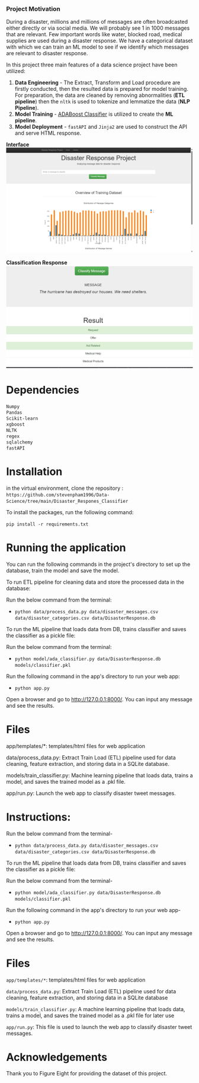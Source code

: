 ### Project Motivation  

During a disaster, millions and millions of messages are often broadcasted either directly or via social media. We will probably see 1 in 1000 messages that are relevant. Few important words like water, blocked road, medical supplies are used during a disaster response. We have a categorical dataset with which we can train an ML model to see if we identify which messages are relevant to disaster response.

In this project three main features of a data science project have been utilized:

1. **Data Engineering** - The Extract, Transform and Load procedure are firstly conducted, then the resulted data is prepared for model training. For preparation, the data are cleaned by removing abnormalities (**ETL pipeline**) then the `nltk` is used to tokenize and lemmatize the data (**NLP Pipeline**).
2. **Model Training** - [ADABoost Classifier](https://scikit-learn.org/stable/modules/generated/sklearn.ensemble.AdaBoostClassifier.html) is utilized to create the **ML pipeline**.
3. **Model Deployment** - `fastAPI` and `Jinja2` are used to construct the API and serve HTML response.  

**Interface**
![Main web page](https://github.com/stevenpham1996/Data-Science/blob/main/Disaster_Respones_Classifier/images/interface.png)   

**Classification Response**
![Response](https://github.com/stevenpham1996/Data-Science/blob/8d9f5adbd98149f99f112c954cdf66f04ef99d36/Disaster_Respones_Classifier/images/Screenshot_1.png)  
  

# Dependencies

```
Numpy
Pandas
Scikit-learn
xgboost
NLTK
regex
sqlalchemy
fastAPI
```  


# Installation   

in the virtual environment, clone the repository :
```https://github.com/stevenpham1996/Data-Science/tree/main/Disaster_Respones_Classifier```

To install the packages, run the following command:

`pip install -r requirements.txt`  

  
# Running the application  

You can run the following commands in the project's directory to set up the database, train the model and save the model.

To run ETL pipeline for cleaning data and store the processed data in the database:

Run the below command from the terminal:
- `python data/process_data.py data/disaster_messages.csv data/disaster_categories.csv data/DisasterResponse.db`
  
To run the ML pipeline that loads data from DB, trains classifier and saves the classifier as a pickle file:

Run the below command from the terminal:
- `python model/ada_classifier.py data/DisasterResponse.db models/classifier.pkl`
  
Run the following command in the app's directory to run your web app:
- `python app.py`

Open a browser and go to http://127.0.0.1:8000/. You can input any message and see the results.
  

# Files  

app/templates/*: templates/html files for web application

data/process_data.py: Extract Train Load (ETL) pipeline used for data cleaning, feature extraction, and storing data in a SQLite database.

models/train_classifier.py: Machine learning pipeline that loads data, trains a model, and saves the trained model as a .pkl file.

app/run.py: Launch the web app to classify disaster tweet messages.  
  

# Instructions:  

Run the below command from the terminal-
- `python data/process_data.py data/disaster_messages.csv data/disaster_categories.csv data/DisasterResponse.db`

To run the ML pipeline that loads data from DB, trains classifier and saves the classifier as a pickle file:

Run the below command from the terminal-
- `python model/ada_classifier.py data/DisasterResponse.db models/classifier.pkl`

Run the following command in the app's directory to run your web app-
- `python app.py`

Open a browser and go to http://127.0.0.1:8000/. You can input any message and see the results.


# Files

`app/templates/*`: templates/html files for web application

`data/process_data.py`: Extract Train Load (ETL) pipeline used for data cleaning, feature extraction, and storing data in a SQLite database

`models/train_classifier.py`: A machine learning pipeline that loads data, trains a model, and saves the trained model as a .pkl file for later use

`app/run.py`: This file is used to launch the web app to classify disaster tweet messages.
    
  
# Acknowledgements

Thank you to Figure Eight for providing the dataset of this project.

